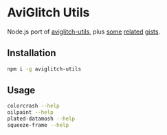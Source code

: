 # AviGlitch Utils

Node.js port of [aviglitch-utils](https://github.com/ucnv/aviglitch-utils), plus [some](https://gist.github.com/ucnv/586209)
[related](https://gist.github.com/ucnv/466869) [gists](https://gist.github.com/ucnv/772097).

## Installation

```sh
npm i -g aviglitch-utils
```

## Usage

```sh
colorcrash --help
oilpaint --help
plated-datamosh --help
squeeze-frame --help
```
